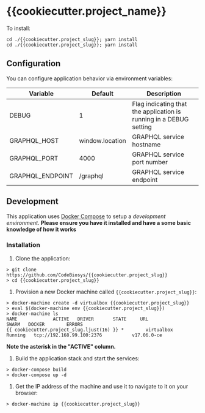 # {{cookiecutter.project_name}}

To install:

  ```
  cd ./{{cookiecutter.project_slug}}; yarn install
  cd ./{{cookiecutter.project_slug}}; yarn install
  ```

## Configuration

You can configure application behavior via environment variables:

| Variable  | Default | Description  |
|---|---|---|
| DEBUG  | 1  | Flag indicating that the application is running in a DEBUG setting  |
| GRAPHQL_HOST | window.location  | GRAPHQL service hostname |
| GRAPHQL_PORT | 4000  | GRAPHQL service port number |
| GRAPHQL_ENDPOINT | /graphql  | GRAPHQL service endpoint |

## Development

This application uses [Docker Compose] to setup a *development environment*.
**Please ensure you have it installed and have a some basic knowledge of how it
works**

[Docker Compose]: https://docs.docker.com/compose/overview/

### Installation

1. Clone the application:

  ```
  > git clone https://github.com/CodeBiosys/{{cookiecutter.project_slug}}
  > cd {{cookiecutter.project_slug}}
  ```

1. Provision a new Docker machine called `{{cookiecutter.project_slug}}`:

  ```
  > docker-machine create -d virtualbox {{cookiecutter.project_slug}}
  > eval $(docker-machine env {{cookiecutter.project_slug}})
  > docker-machine ls
  NAME             ACTIVE   DRIVER       STATE     URL                         SWARM   DOCKER        ERRORS
  {{ cookiecutter.project_slug.ljust(16) }} *        virtualbox   Running   tcp://192.168.99.100:2376           v17.06.0-ce
  ```

  **Note the asterisk in the "ACTIVE" column.**


1. Build the application stack and start the services:

  ```
  > docker-compose build
  > docker-compose up -d
  ```

1. Get the IP address of the machine and use it to navigate to it on your browser:

  ```
  > docker-machine ip {{cookiecutter.project_slug}}
